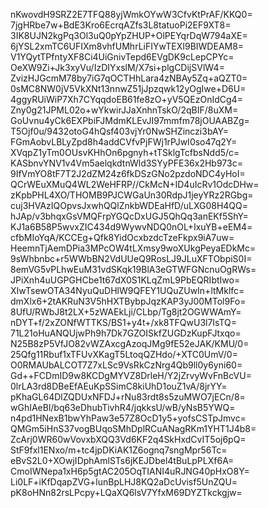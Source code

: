 nKwovdH9SRZ2E7TFQ88yjWmkOYwW3CfvKtPrAF/KKQ0=
7jgHRbe7w+BdE3Kro6EcrqAZfs3L8tatuoPi2EF9XT8=
3IK8UJN2kgPq3Ol3uQ0pYpZHUP+OlPEYqrDqW794aXE=
6jYSL2xmTC6UFIXm8vhfUMhrLiFIYwTEXI9BIWDEAM8=
V1YQytTPfntyXF8Ci4UiGnivTepd6EVgDK9cLepCPYc=
OeXW9Zi+Jk3xyVu/IzDIYxslM/X7si+plgCDijSVlW4=
ZvizHJGcmM78by7iG7qOCTHhLara4zNBAy5Zq+aQZT0=
0sMC8NW0jV5VkXNt13nnwZ51jJpzqwk12yOgIwe+D6U=
4ggyRUiWiP7Xh7CYqqdoEB61fe8zO+yV5QEzOnIdCg4=
Zny0g21JPML02o+wYkwirJJaXnhnTskO/2qBIF/8uXM=
GoUvnu4yCk6EXPbiFJMdmKLEvJI97mmfm78jOUAABZg=
T5Ojf0u/9432otoG4hQsf403vjYr0NwSHZinczi3bAY=
FGmAobvLBLyZpd8h4addCVfvPjFWj1rPJwI0so47q2Y=
XVqpZ1yTm0OUsvKHhOn6pgnyh+tTSklgTcfbsNdd5/c=
KASbnvYNV1v4Vm5aelqkdtnWld3SYyPFE36x2Hb973c=
9IfVmYO8tF7T2J2dZM24z6fkDSzGNo2pzdoNDC4yHoI=
QCrWEuXMuQ4WL2WeHFRP//CkMcN+ID4uIcRv1OdcDHw=
zKpbPHL4XO/THOMB9PJCWGaUn30RdpJ1jeyYRz2RGbg=
cuj3HVAzIQOpvsJxwhQQlZnkbWDEaHfD/uLXG08H4QQ=
hJAp/v3bhqxGsVMQFrpYGQcDxUGJ5QhQq3anEKf5ShY=
KJ1a6B58P5wvxZIC434d9WywvNDQ0nOL+IxuYB+eEM4=
cfbMIoYqA/KCCEg+Qfk8YidOcxbzdcTzeFkpx9iA7uw=
HeemnTjAemDPia3MPcOW4tLXmsy9woXUkgPeyaEDkMc=
9sWhbnbc+r5WWbBN2VdUUeQ9RosLJ9JLuXFTObpiS0I=
8emVG5vPLhwEuM31vdSKqk19BlA3eGTWFGNcnuOgRWs=
JPiXnh4uUGPGHCbe1t67dX0S1KLqZmL9PbEQRIbtIwo=
XIwTsewOTA34NyuQuDHlW9QFEY1UQuZUwIn+ltMklfc=
dmXlx6+2tAKRuN3V5hHXTBybpJqzKAP3yJ00MTol9Fo=
8UfU/RWbJ8t2LX+5zWAEkLji/CLbp/Tg8jt2OGWWAmY=
nDYT+f/2xZONfWTTKS/BS1+y4t+/xk8TFQwU3l7IsTQ=
71L21oHuANQUjwPh9h7Dk7GZOISkfZUGDzKupFJtxqo=
N25B8zP5VfJO82vWZAxcgAzoqJMg9fE52eJAK/KMU/0=
25Qfg11Rbuf1xTFUvXKagT5LtoqQZHdo/+XTC0UmV/0=
O0RMAUbALCOT7Z7xLSc9VsRkCzNrg4Qb9ll0y6yni60=
Gd++FCDmID9w8KCDgMYVZ8DrleH/Y2jZrvyWvFnBcVU=
0lrLA3rd8DBeEfAEuKpSSimC8kiUhD1ouZ1vA/8jrYY=
pKhaGL64DlZQDUxNFDJ+rNu83rdt8s5zuMWO7jECn/8=
wGhIAeBl/bq63eDhubTivhR4/jqkksU/wB/yNsB5YWQ=
n4pd1HNexB1bwYhPaw3e57Z8OcD1y5+yofsCSTpJmvc=
QMGm5iHnS37vogBUqoSMhDplRCuANagRKm1YHT1J4b8=
ZcArj0WR60wVovxbXQQ3Vd6KF2q4SkHxdCvIT5oj6pQ=
StF9fxl1ENxo/m+tc4jpDKiAK1Z6ognq7sngMpr56Tc=
eBvS2L0+XOwjIDphAmlSTs6jKEJDbel4tBuLpPLXf6A=
CmoIWNepa1xH6p5gtAC205OqTIANI4uRJNG40pHxO8Y=
Li0LF+iKfDqapZVG+lunBpLHJ8KQ2aDcUvisf5UnZQU=
pK8oHNn82rsLPcpy+LQaXQ6lsV7YfxM69DYZTkckgjw=
